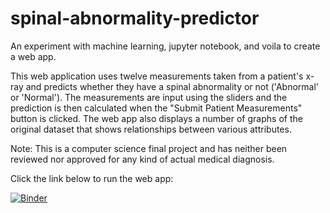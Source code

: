 # spinal-abnormality-predictor
An experiment with machine learning, jupyter notebook, and voila to create a web app.

This web application uses twelve measurements taken from a patient's x-ray and predicts whether they have a spinal abnormality or not ('Abnormal' or 'Normal').
The measurements are input using the sliders and the prediction is then calculated when the "Submit Patient Measurements" button is clicked.
The web app also displays a number of graphs of the original dataset that shows relationships between various attributes.

Note: This is a computer science final project and has neither been reviewed nor approved for any kind of actual medical diagnosis.

<!--[![Binder](https://mybinder.org/badge_logo.svg)](https://mybinder.org/v2/gh/mchrysl/spinal-abnormality-predictor.git/main)-->

Click the link below to run the web app:

[![Binder](https://mybinder.org/badge_logo.svg)](https://hub.gke2.mybinder.org/user/mchrysl-spinal--ality-predictor-g4mg9d8v/voila/render/SpinalAbnormalitiesPredictor.ipynb)
